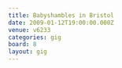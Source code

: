 ```yaml
---
title: Babyshambles in Bristol
date: 2009-01-12T19:00:00.000Z
venue: v6233
categories: gig
board: 8
layout: gig
---
```

